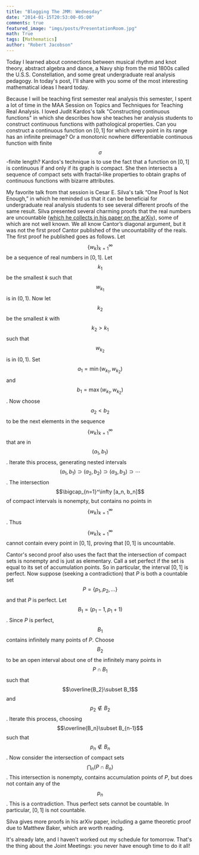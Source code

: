 ```yaml
---
title: "Blogging The JMM: Wednesday"
date: "2014-01-15T20:53:00-05:00"
comments: true
featured_image: "imgs/posts/PresentationRoom.jpg"
math: True
tags: [Mathematics]
author: "Robert Jacobson"
---
```


Today I learned about connections between musical rhythm and knot theory, abstract algebra and dance, a Navy ship from the mid 1800s called the U.S.S. Constellation, and some great undergraduate real analysis pedagogy. In today's post, I'll share with you some of the most interesting mathematical ideas I heard today.<!--more-->

Because I will be teaching first semester real analysis this semester, I spent a lot of time in the MAA Session on Topics and Techniques for Teaching Real Analysis. I loved Judit Kardos's talk "Constructing continuous functions" in which she describes how she teaches her analysis students to construct continuous functions with pathological properties. Can you construct a continuous function on $[0,1]$ for which every point in its range has an infinite preimage? Or a monotonic nowhere differentiable continuous function with finite $$\sigma$$-finite length? Kardos's technique is to use the fact that a function on $[0,1]$ is continuous if and only if its graph is compact. She then intersects a sequence of compact sets with fractal-like properties to obtain graphs of continuous functions with bizarre attributes.

My favorite talk from that session is Cesar E. Silva's talk “One Proof Is Not Enough,” in which he reminded us that it can be beneficial for undergraduate real analysis students to see several different proofs of the same result. Silva presented several charming proofs that the real numbers are uncountable ([which he collects in his paper on the arXiv](http://arxiv.org/abs/1209.5119)), some of which are not well known. We all know Cantor’s diagonal argument, but it was not the first proof Cantor published of the uncountability of the reals. The first proof he published goes as follows. Let $$\{w_k\}_{k=1}^\infty$$ be a sequence of real numbers in $[0,1]$. Let $$k_1$$ be the smallest $k$ such that $$w_{k_1}$$ is in $(0,1)$. Now let $$k_2$$ be the smallest $k$ with $$k_2>k_1$$ such that $$w_{k_2}$$ is in $(0,1)$. Set $$a_1 = \min(w_{k_1}, w_{k_2})$$ and $$b_1 = \max(w_{k_1}, w_{k_2})$$. Now choose $$a_2 < b_2$$ to be the next elements in the sequence $$\{w_k\}_{k=1}^\infty$$ that are in $$(a_1, b_1)$$. Iterate this process, generating nested intervals $$(a_1, b_1) \supset (a_2, b_2) \supset (a_3, b_3) \supset \cdots$$. The intersection $$\bigcap_{n=1}^\infty [a_n, b_n]$$ of compact intervals is nonempty, but contains no points in $$\{w_k\}_{k=1}^\infty$$. Thus $$\{w_k\}_{k=1}^\infty$$ cannot contain every point in $[0, 1]$, proving that $[0,1]$ is uncountable.

Cantor's second proof also uses the fact that the intersection of compact sets is nonempty and is just as elementary. Call a set perfect if the set is equal to its set of accumulation points. So in particular, the interval $[0,1]$ is perfect. Now suppose (seeking a contradiction) that $P$ is both a countable set $$P=\{p_1, p_2, \ldots \}$$ and that $P$ is perfect. Let $$B_1=(p_1-1, p_1+1)$$. Since $P$ is perfect, $$B_1$$ contains infinitely many points of $P$. Choose $$B_2$$ to be an open interval about one of the infinitely many points in $$P\cap B_1$$ such that $$\overline{B_2}\subset B_1$$ and $$p_2\not \in B_2$$. Iterate this process, choosing $$\overline{B_n}\subset B_{n-1}$$ such that $$p_n\not\in B_n$$. Now consider the intersection of compact sets $$\bigcap_n (P\cap B_n)$$. This intersection is nonempty, contains accumulation points of $P$, but does not contain any of the $$p_n$$. This is a contradiction. Thus perfect sets cannot be countable. In particular, $[0,1]$ is not countable.

Silva gives more proofs in his arXiv paper, including a game theoretic proof due to Matthew Baker, which are worth reading.

It's already late, and I haven't worked out my schedule for tomorrow. That's the thing about the Joint Meetings: you never have enough time to do it all!
